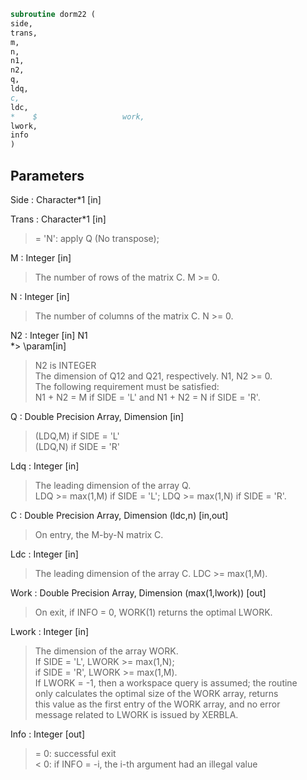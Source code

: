 ```fortran  
subroutine dorm22 (  
side,  
trans,  
m,  
n,  
n1,  
n2,  
q,  
ldq,  
c,  
ldc,  
*    $                   work,  
lwork,  
info  
)  
```  
## Parameters  
Side : Character*1 [in]  
  
Trans : Character*1 [in]  
> = 'N':  apply Q (No transpose);  
  
M : Integer [in]  
> The number of rows of the matrix C. M >= 0.  
  
N : Integer [in]  
> The number of columns of the matrix C. N >= 0.  
  
N2 : Integer [in] N1  
*> \param[in]  
> N2 is INTEGER  
> The dimension of Q12 and Q21, respectively. N1, N2 >= 0.  
> The following requirement must be satisfied:  
> N1 + N2 = M if SIDE = 'L' and N1 + N2 = N if SIDE = 'R'.  
  
Q : Double Precision Array, Dimension [in]  
> (LDQ,M) if SIDE = 'L'  
> (LDQ,N) if SIDE = 'R'  
  
Ldq : Integer [in]  
> The leading dimension of the array Q.  
> LDQ >= max(1,M) if SIDE = 'L'; LDQ >= max(1,N) if SIDE = 'R'.  
  
C : Double Precision Array, Dimension (ldc,n) [in,out]  
> On entry, the M-by-N matrix C.  
  
Ldc : Integer [in]  
> The leading dimension of the array C. LDC >= max(1,M).  
  
Work : Double Precision Array, Dimension (max(1,lwork)) [out]  
> On exit, if INFO = 0, WORK(1) returns the optimal LWORK.  
  
Lwork : Integer [in]  
> The dimension of the array WORK.  
> If SIDE = 'L', LWORK >= max(1,N);  
> if SIDE = 'R', LWORK >= max(1,M).  
> If LWORK = -1, then a workspace query is assumed; the routine  
> only calculates the optimal size of the WORK array, returns  
> this value as the first entry of the WORK array, and no error  
> message related to LWORK is issued by XERBLA.  
  
Info : Integer [out]  
> = 0:  successful exit  
> < 0:  if INFO = -i, the i-th argument had an illegal value  
  
